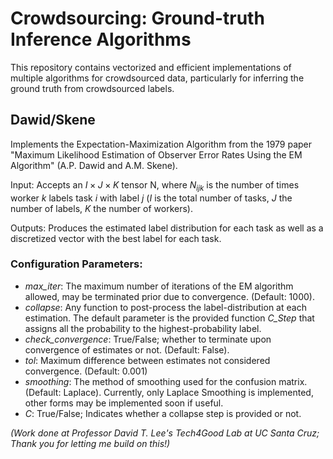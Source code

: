 # Crowdsourcing: Ground-truth Inference Algorithms

This repository contains vectorized and efficient implementations of multiple algorithms for crowdsourced data, particularly for inferring the ground truth from crowdsourced labels.

## **Dawid/Skene**

Implements the Expectation-Maximization Algorithm from the 1979 paper "Maximum Likelihood Estimation of Observer Error Rates Using the EM Algorithm" (A.P. Dawid and A.M. Skene).

Input: Accepts an $I \times J \times K$ tensor N, where $N_{ijk}$ is the number of times worker $k$ labels task $i$ with label $j$ ($I$ is the total number of tasks, $J$ the number of labels, $K$ the number of workers).

Outputs: Produces the estimated label distribution for each task as well as a discretized vector with the best label for each task.

### Configuration Parameters:

- *max_iter*: The maximum number of iterations of the EM algorithm allowed, may be terminated prior due to convergence. (Default: 1000).
- *collapse*: Any function to post-process the label-distribution at each estimation. The default parameter is the provided function *C_Step* that assigns all the probability to the highest-probability label.
-  *check_convergence*: True/False; whether to terminate upon convergence of estimates or not. (Default: False).
-  *tol*: Maximum difference between estimates not considered convergence. (Default: 0.001)
-  *smoothing*: The method of smoothing used for the confusion matrix. (Default: Laplace). Currently, only Laplace Smoothing is implemented, other forms may be implemented soon if useful. 
-  *C*: True/False; Indicates whether a collapse step is provided or not.

*(Work done at Professor David T. Lee's Tech4Good Lab at UC Santa Cruz; Thank you for letting me build on this!)*
